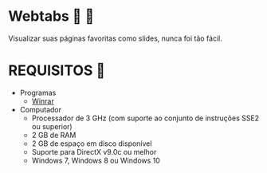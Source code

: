 # Webtabs :1st_place_medal: :star2: 
Visualizar suas páginas favoritas como slides, nunca foi tão fácil.

# REQUISITOS :pushpin:
- Programas
  - [Winrar](https://www.winrarbrasil.com.br/winrar/download.mv)
- Computador
  - Processador de 3 GHz (com suporte ao conjunto de instruções SSE2 ou superior)
  - 2 GB de RAM
  - 2 GB de espaço em disco disponível
  - Suporte para DirectX v9.0c ou melhor
  - Windows 7, Windows 8 ou Windows 10
